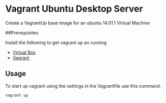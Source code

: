 # Vagrant Ubuntu Desktop Server

Create a VagrantUp base image for an ubuntu 14.01.1 Virtual Machine

##Prerequisites

Install the following to get vagrant up an running

- [Virtual Box](https://www.virtualbox.org/)
- [Vagrant](http://www.vagrantup.com/)

## Usage

To start up vagrant using the settings in the Vagrantfile use this command.

``` bash
vagrant up
```
